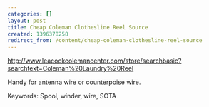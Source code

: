 ```yaml
---
categories: []
layout: post
title: Cheap Coleman Clothesline Reel Source
created: 1396378258
redirect_from: /content/cheap-coleman-clothesline-reel-source
---
```

http://www.leacockcolemancenter.com/store/searchbasic?searchtext=Coleman%20Laundry%20Reel

Handy for antenna wire or counterpoise wire.

Keywords: Spool, winder, wire, SOTA
